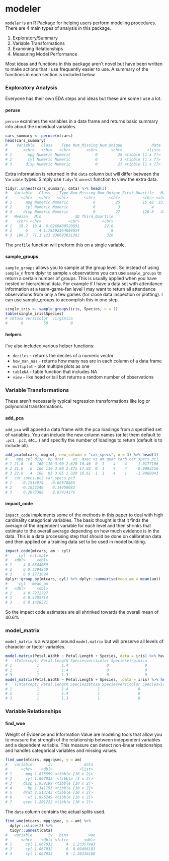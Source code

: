 # modeler

`modeler` is an R Package for helping users perform modeling procedures. There
are 4 main types of analysis in this package. 

1. Exploratory/Summary
2. Variable Transformations
3. Examining Relationships
4. Measuring Model Performance

Most ideas and functions in this package aren't novel but have been written to
make actions that I use frequently easier to use. A summary of the functions in
each section is included below. 

### Exploratory Analysis

Everyone has their own EDA steps and ideas but these are some I use a lot.

#### peruse

`peruse` examines the variables in a data frame and returns basic summary info
about the individual variables.

```r
cars_summary <- peruse(mtcars)
head(cars_summary)
#    Variable   Class    Type Num_Missing Num_Unique             data
#       <chr>   <chr>   <chr>       <chr>      <chr>           <list>
# 1       mpg Numeric Numeric           0         25 <tibble [1 x 7]>
# 2       cyl Numeric Numeric           0          3 <tibble [1 x 7]>
# 3      disp Numeric Numeric           0         27 <tibble [1 x 7]>
```

Extra information is returned in the `data` column but will differ between the
`Variable` types. Simply use `tidyr`'s `unnest` function to view the extra data.

```r
tidyr::unnest(cars_summary, data) %>% head(3)
#   Variable   Class    Type Num_Missing Num_Unique First_Quartile   Max  Mean
#      <chr>   <chr>   <chr>       <chr>      <chr>          <chr> <chr> <chr>
# 1      mpg Numeric Numeric           0         25          15.42  33.9 20.09
# 2      cyl Numeric Numeric           0          3              4     8 6.188
# 3     disp Numeric Numeric           0         27          120.8   472 230.7
#   Median   Min               SD Third_Quartile
#    <chr> <chr>            <chr>          <chr>
# 1   19.2  10.4  6.0269480520891           22.8
# 2      6     4 1.78592164694654              8
# 3  196.3  71.1 123.938693831382            326
```

The `profile` function will preform this on a single variable. 

#### sample_groups

`sample_groups` allows you to sample at the group level. So instead of using 
`sample_n` from dplyr to sample `n` observations you can use `sample_groups` to 
return a certain number of groups. This is usually applied when you have nested 
or hierarchical data. For example if I have a data set with attendance
information at a team-game-fan level I may want to return all attendance
observations from only a few games (for close data inspection or plotting). I
can use sample_groups to accomplish this in one step.

```r
single_iris <- sample_groups(iris, Species, n = 1)
table(single_iris$Species)
# setosa versicolor  virginica 
#      0         50          0 
```

#### helpers

I've also included various helper functions:

* `deciles` - returns the deciles of a numeric vector
* `how_man_nas` - returns how many nas are in each column of a data frame
* `multiplot` - plot multiple plots as one
* `tableNA` - table function that includes NA
* `view` - like head or tail but returns a random number of observations

### Variable Transformations

These aren't necessarily typical regression transformations like log or polynomial transformations. 

#### add_pca

`add_pca` will append a data frame with the pca loadings from a specified set 
of variables. You can include the new column names (or let them default to `.pc1`, `.pc2`, etc...) and specifiy the number of loadings to return (default is to include
all).

```r
add_pca(mtcars, mpg:wt, new_column = "car_specs", n = 3) %>% head(3)
#    mpg cyl disp  hp drat    wt  qsec vs am gear carb car_specs.pc1
# 1 21.0   6  160 110 3.90 2.620 16.46  0  1    4    4    -1.0177186
# 2 21.0   6  160 110 3.90 2.875 17.02  0  1    4    4    -0.9093556
# 3 22.8   4  108  93 3.85 2.320 18.61  1  1    4    1    -1.9968043
#   car_specs.pc2 car_specs.pc3
# 1    -0.1514974   -0.02970885
# 2    -0.1032240    0.14450082
# 3     0.2073380    0.07414376
```

#### impact_code

`impact_code` implements some of the methods in [this
paper](http://helios.mm.di.uoa.gr/~rouvas/ssi/sigkdd/sigkdd.vol3.1/barreca.pdf)
to deal with high cardinality categorical variables. The basic thought is that
it finds the average of the dependent variable for each level and then shrinks
that estimate to the overall average depending on how much evidence is in the
data. This is a data processing step that should be done on calibration data and
then applied on a training data set to be used in model building.

```r
impact_code(mtcars, am ~ cyl)
#     cyl  estimate
#   <dbl>     <dbl>
# 1     4 0.6844089
# 2     6 0.4294859
# 3     8 0.1771094
dplyr::group_by(mtcars, cyl) %>% dplyr::summarise(mean_am = mean(am))
#     cyl   mean_am
#   <dbl>     <dbl>
# 1     4 0.7272727
# 2     6 0.4285714
# 3     8 0.1428571
```

So the impact code estimates are all shrinked towards the overall mean of 40.6%

### model_matrix

`model_matrix` is a wrapper around `model.matrix` but will preserve all levels 
of character or factor variables. 

```r
model.matrix(Petal.Width ~ Petal.Length + Species, data = iris) %>% head(3)
#   (Intercept) Petal.Length Speciesversicolor Speciesvirginica
# 1           1          1.4                 0                0
# 2           1          1.4                 0                0
# 3           1          1.3                 0                0
model_matrix(Petal.Width ~ Petal.Length + Species, .data = iris) %>% head(3)
#   (Intercept) Petal.Length Speciessetosa Speciesversicolor Speciesvirginica
# 1           1          1.4             1                 0                0
# 2           1          1.4             1                 0                0
# 3           1          1.3             1                 0                0
```

### Variable Relationships

#### find_woe

Weight of Evidence and Information Value are modeling tools that allow you to
measure the strength of the relationship between independent variables and
a dependent variable. This measure can detect non-linear relationships and 
handles categorical variables and missing values. 

```r
find_woe(mtcars, mpg:qsec, y = am)
#   variable       iv              data
#      <chr>    <dbl>            <list>
# 1      mpg 1.875599 <tibble [10 x 2]>
# 2      cyl 1.067032  <tibble [3 x 2]>
# 3     disp 1.959199 <tibble [10 x 2]>
# 4       hp 1.341193 <tibble [10 x 2]>
# 5     drat 2.513143 <tibble [10 x 2]>
# 6       wt 1.995249 <tibble [10 x 2]>
# 7     qsec 1.201222 <tibble [10 x 2]>
```
The `data` column contains the actual splits used. 

```r
find_woe(mtcars, mpg:qsec, y = am) %>% 
  dplyr::slice(2) %>% 
  tidyr::unnest(data)
#   variable       iv   bins         woe
#      <chr>    <dbl> <fctr>       <dbl>
# 1      cyl 1.067032      4  1.23357943
# 2      cyl 1.067032      6  0.09496181
# 3      cyl 1.067032      8 -1.26316168
```





